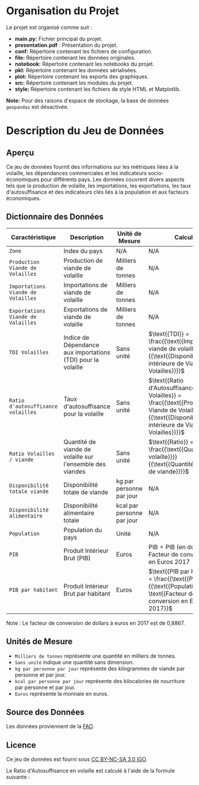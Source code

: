 # Organisation du Projet

Le projet est organisé comme suit :

- **main.py:** Fichier principal du projet.
- **presentation.pdf** : Présentation du projet.
- **conf:** Répertoire contenant les fichiers de configuration.
- **file:** Répertoire contenant les données originales.
- **notebook:** Répertoire contenant les notebooks du projet.
- **pkl:** Répertoire contenant les données sérialisées.
- **plot:** Répertoire contenant les exports des graphiques.
- **src:** Répertoire contenant les modules du projet.
- **style:** Répertoire contenant les fichiers de style HTML et Matplotlib.

**Note:** Pour des raisons d'espace de stockage, la base de données ```geopandas``` est désactivée.

# Description du Jeu de Données

## Aperçu

Ce jeu de données fournit des informations sur les métriques liées à la volaille, les dépendances commerciales et les indicateurs socio-économiques pour différents pays. Les données couvrent divers aspects tels que la production de volaille, les importations, les exportations, les taux d'autosuffisance et des indicateurs clés liés à la population et aux facteurs économiques.

## Dictionnaire des Données

| Caractéristique                           | Description                                          | Unité de Mesure                           | Calcul                                              |
|-------------------------------------------|------------------------------------------------------|-------------------------------------------|------------------------------------------------------|
| `Zone`                                    | Index du pays                                        | N/A                                       | N/A                                                  |
| `Production Viande de Volailles`           | Production de viande de volaille                     | Milliers de tonnes                        | N/A                                                  |
| `Importations Viande de Volailles`         | Importations de viande de volaille                   | Milliers de tonnes                        | N/A                                                  |
| `Exportations Viande de Volailles`         | Exportations de viande de volaille                   | Milliers de tonnes                        | N/A                                                  |
| `TDI Volailles`                            | Indice de Dépendance aux importations (TDI) pour la volaille | Sans unité                               | $\text{{TDI}} = \frac{{\text{{Importations viande de volaille}}}}{{\text{{Disponibilité intérieure de Viande de Volailles}}}}$           |
| `Ratio d'autosuffisance volailles`         | Taux d'autosuffisance pour la volaille               | Sans unité                               | $\text{{Ratio d'Autosuffisance Volailles}} = \frac{{\text{{Production Viande de Volailles}}}}{{\text{{Disponibilité intérieure de Viande de Volailles}}}}$             |
| `Ratio Volailles / viande`                 | Quantité de viande de volaille sur l'ensemble des viandes | Sans unité                            | $\text{{Ratio}} = \frac{{\text{{Quantité de volaille}}}}{{\text{{Quantité totale de viande}}}}$   |
| `Disponibilité totale viande`              | Disponibilité totale de viande                       | kg par personne par jour                | N/A                                                  |
| `Disponibilité alimentaire`                | Disponibilité alimentaire totale                     | kcal par personne par jour               | N/A                                                  |
| `Population`                              | Population du pays                                   | Unité                                    | N/A                                                  |
| `PIB`                                     | Produit Intérieur Brut (PIB)                         | Euros                                   | $\text{{PIB}} = \text{{PIB (en dollars)}} * \text{{Facteur de conversion en Euros 2017}}$ |
| `PIB par habitant`                        | Produit Intérieur Brut par habitant                  | Euros                                   | $\text{{PIB par habitant}} = \frac{{\text{{PIB}}}}{{\text{{Population}}}} * \text{{Facteur de conversion en Euros 2017}}$ |

Note : Le facteur de conversion de dollars à euros en 2017 est de 0,8867.

## Unités de Mesure

- `Milliers de tonnes` représente une quantité en milliers de tonnes.
- `Sans unité` indique une quantité sans dimension.
- `kg par personne par jour` représente des kilogrammes de viande par personne et par jour.
- `kcal par personne par jour` représente des kilocalories de nourriture par personne et par jour.
- `Euros` représente la monnaie en euros.

## Source des Données

Les données proviennent de la [FAO](https://www.fao.org/faostat/fr/#data).

## Licence

Ce jeu de données est fourni sous [CC BY-NC-SA 3.0 IGO](https://creativecommons.org/licenses/by-nc-sa/3.0/igo/).

Le Ratio d'Autosuffisance en volaille est calculé à l'aide de la formule suivante :
